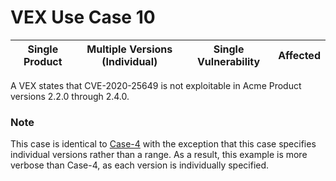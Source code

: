 # VEX Use Case 10

| Single Product | Multiple Versions (Individual) | Single Vulnerability | Affected |
| --- | --- | --- | --- |

A VEX states that CVE-2020-25649 is not exploitable in Acme Product versions 2.2.0 through 2.4.0.

### Note
This case is identical to [Case-4](../Case-4) with the exception that this case specifies individual versions
rather than a range. As a result, this example is more verbose than Case-4, as each version is individually
specified.
